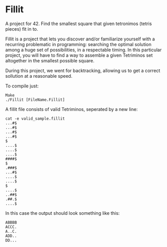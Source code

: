 # Fillit
A project for 42. Find the smallest square that given tetronimos (tetris pieces) fit in to.

Fillit is a project that lets you discover and/or familiarize yourself with a recurring
problematic in programming: searching the optimal solution among a huge set of possibilities,
in a respectable timing. In this particular project, you will have to find a way to
assemble a given Tetriminos set altogether in the smallest possible square.

During this project, we went for backtracking, allowing us to get a correct sollution at a reasonable speed.

To compile just:
```
Make
./Fillit [FileName.Fillit]
```

A fillit file consists of valid Tetriminos, seperated by a new line:
```
cat -e valid_sample.fillit
...#$
...#$
...#$
...#$
$
....$
....$
....$
####$
$
.###$
...#$
....$
....$
$
....$
..##$
.##.$
....$
```
In this case the output should look something like this:
```
ABBBB
ACCC.
A..C.
ADD..
DD...
```

